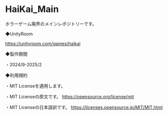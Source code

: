 # HaiKai_Main
ホラーゲーム廃界のメインレポジトリーです。

◆UnityRoom

https://unityroom.com/games/haikai

◆製作期間

・2024/9-2025/2

◆利用規約

・MIT Licenseを適用します。

・MIT Licenseの原文です。
https://opensource.org/license/mit

・MIT Licenseの日本語訳です。
https://licenses.opensource.jp/MIT/MIT.html
